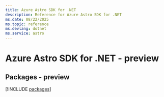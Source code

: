 ```yaml
---
title: Azure Astro SDK for .NET
description: Reference for Azure Astro SDK for .NET
ms.date: 08/22/2025
ms.topic: reference
ms.devlang: dotnet
ms.service: astro
---
```

# Azure Astro SDK for .NET - preview
## Packages - preview
[!INCLUDE [packages](astro-index.md)]